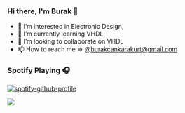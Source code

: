 ### Hi there, I'm Burak 👋

- 👀 I’m interested in Electronic Design,
- 🌱 I’m currently learning VHDL,
- 💞️ I’m looking to collaborate on VHDL
- 📫 How to reach me => @burakcankarakurt@gmail.com

[linkedin]: https://linkedin.com/in/burakcankarakurt

### Spotify Playing 🎧
[![spotify-github-profile](https://spotify-github-profile.vercel.app/api/view?uid=11154712196&cover_image=true&theme=default)](https://github.com/kittinan/spotify-github-profile)

![](https://komarev.com/ghpvc/?username=jellybeanist)


<!---
jellybeanist/jellybeanist is a ✨ special ✨ repository because its `README.md` (this file) appears on your GitHub profile.
You can click the Preview link to take a look at your changes.
--->
